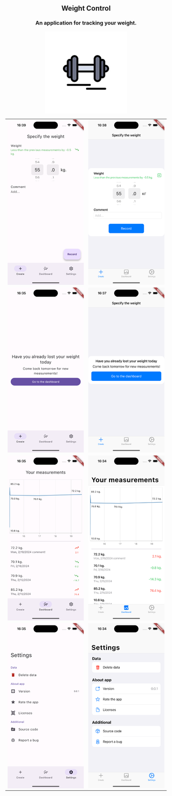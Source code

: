<div align="center">
<h2>Weight Control</h2>
<h3>An application for tracking your weight.</h3>

<img style="max-height:256px;" src="assets/icon_source.jpeg"/>

<table>
    <tr>
        <td>
            <img style="max-height:700px;" src=".github/readme-pictures/create-android.png"/>
        </td>
        <td>
            <img style="max-height:700px;" src=".github/readme-pictures/create-ios.png"/>
        </td>
    </tr>
    <tr>
        <td>
            <img style="max-height:700px;" src=".github/readme-pictures/create-block-android.png"/>
        </td>
        <td>
            <img style="max-height:700px;" src=".github/readme-pictures/create-block-ios.png"/>
        </td>
    </tr>
    <tr>
        <td>
            <img style="max-height:700px;" src=".github/readme-pictures/dashboard-android.png"/>
        </td>
        <td>
            <img style="max-height:700px;" src=".github/readme-pictures/dashboard-ios.png"/>
        </td>
    </tr>
    <tr>
        <td>
            <img style="max-height:700px;" src=".github/readme-pictures/settings-android.png"/>
        </td>
        <td>
            <img style="max-height:700px;" src=".github/readme-pictures/settings-ios.png"/>
        </td>
    </tr>
</table>
</div>
